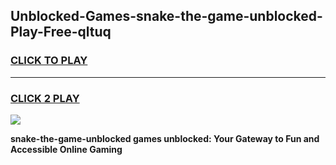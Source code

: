 
## Unblocked-Games-snake-the-game-unblocked-Play-Free-qltuq
<h3>
<a href="https://premium76.site?title=snake-the-game-unblocked&ref=22A">CLICK TO PLAY</a></h3>
<hr>

<h3>
<a href="https://premium76.site?title=snake-the-game-unblocked&ref=22A">CLICK 2 PLAY</a>
  
</h3>

<a href="https://premium76.site?title=snake-the-game-unblocked&ref=22A"><img src="https://clearcache.store/games.png"></a>


**snake-the-game-unblocked games unblocked: Your Gateway to Fun and Accessible Online Gaming**
